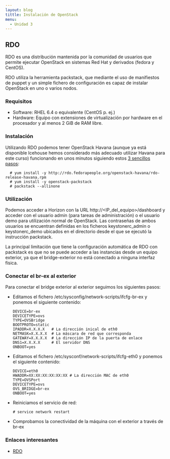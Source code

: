 ```yaml
---
layout: blog
tittle: Instalación de OpenStack
menu:
  - Unidad 3
---
```


## RDO

RDO es una distribución mantenida por la comunidad de usuarios que permite
ejecutar OpenStack en sistemas Red Hat y derivados (fedora y CentOS).

RDO utiliza la herramienta packstack, que mediante el uso de manifiestos de
puppet y un simple fichero de configuración es capaz de instalar OpenStack en
uno o varios nodos.

### Requisitos

* Software: RHEL 6.4 o equivalente (CentOS p. ej.)
* Hardware: Equipo con extensiones de virtualización por hardware en el procesador y al menos 2 GiB de RAM libre.

### Instalación

Utilizando RDO podemos tener OpenStack Havana (aunque ya está disponible Icehouse hemos considerado más adecuado utilizar Havana para este curso) funcionando en unos minutos siguiendo estos [3 sencillos pasos](http://openstack.redhat.com/Quickstart):

      # yum install -y http://rdo.fedorapeople.org/openstack-havana/rdo-release-havana.rpm
      # yum install -y openstack-packstack
      # packstack --allinone

### Utilización

Podemos acceder a Horizon con la URL http://&lt;IP_del_equipo&gt;/dashboard y acceder
con el usuario admin (para tareas de administración) o el usuario demo para
utilización normal de OpenStack. Las contraseñas de ambos usuarios se encuentran
definidas en los ficheros keystonerc_admin o keystonerc_demo ubicados en el
directorio desde el que se ejecutó la instrucción packstack.

La principal limitación que tiene la configuración automática de RDO con
packstack es que no se puede acceder a las instancias desde un equipo exterior,
ya que el bridge-exterior no está conectado a ninguna interfaz física.

### Conectar el br-ex al exterior

Para conectar el bridge exterior al exterior seguimos los siguientes pasos:
<ul>
<li>Editamos el fichero /etc/sysconfig/network-scripts/ifcfg-br-ex y ponemos el siguiente contenido:
<pre><code>DEVICE=br-ex
DEVICETYPE=ovs
TYPE=OVSBridge
BOOTPROTO=static
IPADDR=X.X.X.X   # La dirección inical de eth0
NETMASK=X.X.X.X  # La máscara de red que corresponda
GATEWAY=X.X.X.X  # La dirección IP de la puerta de enlace
DNS1=X.X.X.X     # El servidor DNS
ONBOOT=yes</code></pre></li>
<li>Editamos el fichero /etc/sysconf/network-scripts/ifcfg-eth0 y ponemos el siguiente contenido:
<pre><code>DEVICE=eth0
HWADDR=XX:XX:XX:XX:XX:XX # La dirección MAC de eth0
TYPE=OVSPort
DEVICETYPE=ovs
OVS_BRIDGE=br-ex
ONBOOT=yes</code></pre></li>
<li>Reiniciamos el servicio de red:
<pre><code># service network restart</code></pre></li>

<li>Comprobamos la conectividad de la máquina con el exterior a través de br-ex</li></ul>

### Enlaces interesantes

* [RDO](http://openstack.redhat.com/Main_Page)
